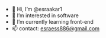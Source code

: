 - 👋 Hi, I’m @esraakar1
- 👀 I’m interested in software
- 🌱 I’m currently learning front-end
- 📫 contact: esraess886@gmail.com



<!---
esraakar1/esraakar1 is a ✨ special ✨ repository because its `README.md` (this file) appears on your GitHub profile.
You can click the Preview link to take a look at your changes.
--->

